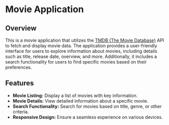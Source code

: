 # Movie Application

## Overview

This is a movie application that utilizes the [TMDB (The Movie Database)](https://www.themoviedb.org/) API to fetch and display movie data. The application provides a user-friendly interface for users to explore information about movies, including details such as title, release date, overview, and more. Additionally, it includes a search functionality for users to find specific movies based on their preferences.

## Features

- **Movie Listing:** Display a list of movies with key information.
- **Movie Details:** View detailed information about a specific movie.
- **Search Functionality:** Search for movies based on title, genre, or other criteria.
- **Responsive Design:** Ensure a seamless experience on various devices.




